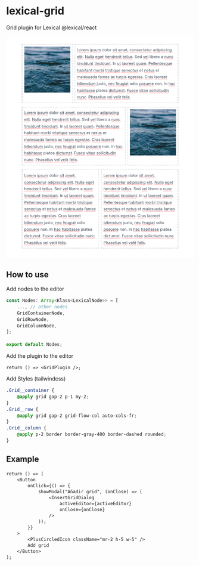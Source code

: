 # lexical-grid

Grid plugin for Lexical @lexical/react

![Example](./doc/editor-example.png)

## How to use

Add nodes to the editor

```ts
const Nodes: Array<Klass<LexicalNode>> = [
    ..., // other nodes
    GridContainerNode,
    GridRowNode,
    GridColumnNode,
];

export default Nodes;
```

Add the plugin to the editor

```tsx
return () => <GridPlugin />;
```

Add Styles (tailwindcss)

```css
.Grid__container {
    @apply grid gap-2 p-1 my-2;
}
.Grid__row {
    @apply grid gap-2 grid-flow-col auto-cols-fr;
}
.Grid__column {
    @apply p-2 border border-gray-400 border-dashed rounded;
}
```

## Example

```tsx
return () => (
    <Button
        onClick={() => {
            showModal("Añadir grid", (onClose) => (
                <InsertGridDialog
                    activeEditor={activeEditor}
                    onClose={onClose}
                />
            ));
        }}
    >
        <PlusCircledIcon className="mr-2 h-5 w-5" />
        Add grid
    </Button>
);
```

